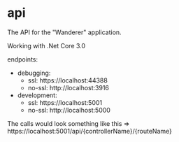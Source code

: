# api
The API for the "Wanderer" application.

Working with .Net Core 3.0

endpoints:  
 - debugging:   
    - ssl: https://localhost:44388  
    - no-ssl: http://localhost:3916  
 - development:  
    - ssl: https://localhost:5001  
    - no-ssl: http://localhost:5000  
		  
The calls would look something like this => https://localhost:5001/api/{controllerName}/{routeName}
